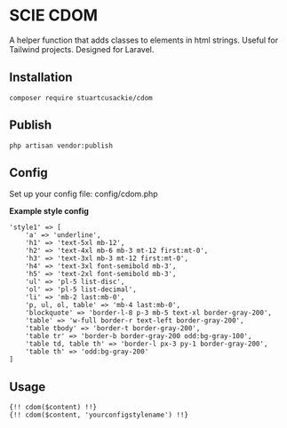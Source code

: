 # SCIE CDOM

A helper function that adds classes to elements in html strings. Useful for Tailwind projects. Designed for Laravel.

## Installation

```
composer require stuartcusackie/cdom
```

## Publish

```
php artisan vendor:publish
```

## Config

Set up your config file: config/cdom.php

**Example style config**
```
'style1' => [
	'a' => 'underline',
	'h1' => 'text-5xl mb-12',
	'h2' => 'text-4xl mb-6 mb-3 mt-12 first:mt-0',
	'h3' => 'text-3xl mb-3 mt-12 first:mt-0',
	'h4' => 'text-3xl font-semibold mb-3',
	'h5' => 'text-2xl font-semibold mb-3',
	'ul' => 'pl-5 list-disc',
	'ol' => 'pl-5 list-decimal',
	'li' => 'mb-2 last:mb-0',
	'p, ul, ol, table' => 'mb-4 last:mb-0',
	'blockquote' => 'border-l-8 p-3 mb-5 text-xl border-gray-200',
	'table' => 'w-full border-r text-left border-gray-200',
	'table tbody' => 'border-t border-gray-200',
	'table tr' => 'border-b border-gray-200 odd:bg-gray-100',
	'table td, table th' => 'border-l px-3 py-1 border-gray-200',
	'table th' => 'odd:bg-gray-200'
]
```

## Usage

```
{!! cdom($content) !!}
{!! cdom($content, 'yourconfigstylename') !!}
```
